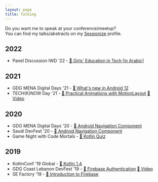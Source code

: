 ```yaml
---
layout: page
title: Talking
---
```


Do you want me to speak at your conference/meetup? <br> You can find my talks/abstracts on my [Sessionize](https://sessionize.com/yalematta/) profile.

2022
----

- Panel Discussion IWD '22 - [🎤 Girls' Education in Tech [in Arabic]](https://youtu.be/GzRxQtpyVbY) 

2021
----

- GDG MENA Digital Days '21 - [🎤 What's new in Android 12](https://youtu.be/Nq85BGd1tHs) 
- TECH(K)NOW Day '21 - [📄 Practical Animations with MotionLayout](https://speakerdeck.com/yalematta/practical-animations-with-motionlayout) [🎤 Video](https://youtu.be/aKpBiwrQrRY)

2020
----

- GDG MENA Digital Days '20 - [🎤 Android Navigation Component](https://youtu.be/o7Lbog1ZNPs)
- Saudi DevFest '20 - [🎤 Android Navigation Component](https://youtu.be/Joo7U6wsEIs)
- Game Night with Code Mortals - [🎤 Kotlin Quiz](https://youtu.be/TsCDAgCrWDw)

2019
----

- KotlinConf '19 Global - [🎤 Kotlin 1.4](https://youtu.be/4HDi5SpDcuk)
- GDG Coast Lebanon DevFest '19 - [📄 Firebase Authentication](https://speakerdeck.com/yalematta/firebase-authentication) [🎤 Video](https://youtu.be/wGCIGZdcNNA)
- SE Factory '19 - [🎤 Introduction to Firebase](https://youtu.be/z0fOKeDy7aQ)





